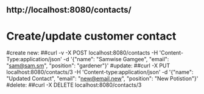
## http://localhost:8080/contacts/


# Create/update customer contact

#create new:
##curl -v -X POST localhost:8080/contacts -H 'Content-Type:application/json' -d '{"name": "Samwise Gamgee", "email": "sam@sam.sm", "position": "gardener"}'
#update:
##curl -X PUT localhost:8080/contacts/3 -H 'Content-type:application/json' -d '{"name": "Updated Contact", "email": "new@email.new", "position": "New Potistion"}'
#delete:
##curl -X DELETE localhost:8080/contacts/3
